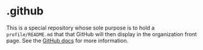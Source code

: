 # .github

This is a special repository whose sole purpose is to hold a `profile/README.md`
that that GitHub will then display in the organization front page. See the
[GitHub
docs](https://docs.github.com/en/organizations/collaborating-with-groups-in-organizations/customizing-your-organizations-profile#adding-a-member-only-organization-profile-readme)
for more information.

